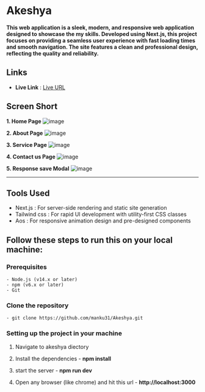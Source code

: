 # Akeshya

**This web application is a sleek, modern, and responsive web application designed to showcase the my skills. Developed using Next.js, this project focuses on providing a seamless user experience with fast loading times and smooth navigation. The site features a clean and professional design, reflecting the quality and reliability.**


## Links

 - **Live Link** : [Live URL](https://akeshya-next.vercel.app/)


## Screen Short

**1. Home Page**
  ![image](https://github.com/manku31/Akeshya/assets/88385550/1f583954-e36e-4d02-acb2-33bf91efe88c)

**2. About Page**
  ![image](https://github.com/manku31/Akeshya/assets/88385550/cd935eef-6bd3-450d-a459-87f39fa2c50d)

**3. Service Page**
  ![image](https://github.com/manku31/Akeshya/assets/88385550/f21407db-6a60-4850-982d-54306bb699d0)

**4. Contact us Page**
  ![image](https://github.com/manku31/Akeshya/assets/88385550/dddf9a01-36d7-4fd5-b24d-f18076a29bd9)

**5. Response save Modal**
  ![image](https://github.com/manku31/Akeshya/assets/88385550/882ab6cf-9952-4c17-bf0d-babf61d0f600)




---





## Tools Used

- Next.js  : For server-side rendering and static site generation
- Tailwind css : For rapid UI development with utility-first CSS classes
- Aos : For responsive animation design and pre-designed components




## Follow these steps to run this on your local machine:

### Prerequisites

    - Node.js (v14.x or later)
    - npm (v6.x or later)
    - Git


### Clone the repository 
    - git clone https://github.com/manku31/Akeshya.git


### Setting up the project in your machine

  1. Navigate to akeshya diectory

  2. Install the dependencies
    - **npm install**
  
  3. start the server
    - **npm run dev**
     
  4. Open any browser (like chrome) and hit this url
    - **http://localhost:3000**
  
